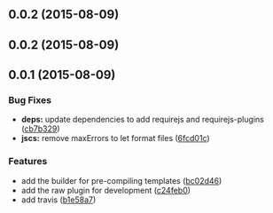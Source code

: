 <a name="0.0.2"></a>
## 0.0.2 (2015-08-09)




<a name="0.0.2"></a>
## 0.0.2 (2015-08-09)




<a name="0.0.1"></a>
## 0.0.1 (2015-08-09)


### Bug Fixes

* **deps:** update dependencies to add requirejs and requirejs-plugins ([cb7b329](https://github.com/yoannmoinet/requirejs-i18njs/commit/cb7b329))
* **jscs:** remove maxErrors to let format files ([6fcd01c](https://github.com/yoannmoinet/requirejs-i18njs/commit/6fcd01c))

### Features

* add the builder for pre-compiling templates ([bc02d46](https://github.com/yoannmoinet/requirejs-i18njs/commit/bc02d46))
* add the raw plugin for development ([c24feb0](https://github.com/yoannmoinet/requirejs-i18njs/commit/c24feb0))
* add travis ([b1e58a7](https://github.com/yoannmoinet/requirejs-i18njs/commit/b1e58a7))



